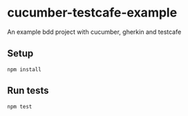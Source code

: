 # cucumber-testcafe-example
An example bdd project with cucumber, gherkin and testcafe

## Setup

```
npm install
```

## Run tests

```
npm test
```

